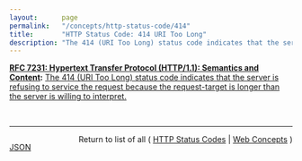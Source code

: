 ```yaml
---
layout:      page
permalink:   "/concepts/http-status-code/414"
title:       "HTTP Status Code: 414 URI Too Long"
description: "The 414 (URI Too Long) status code indicates that the server is refusing to service the request because the request-target is longer than the server is willing to interpret."
---
```


**[RFC 7231: Hypertext Transfer Protocol (HTTP/1.1): Semantics and Content](/specs/IETF/RFC/7231 "The Hypertext Transfer Protocol (HTTP) is an application-level protocol for distributed, collaborative, hypertext information systems. This document defines the semantics of HTTP/1.1 messages as expressed by request methods, request header fields, response status codes, and response header fields, along with the payload of messages (metadata and body content) and mechanisms for content negotiation."):** [The 414 (URI Too Long) status code indicates that the server is refusing to service the request because the request-target is longer than the server is willing to interpret.](http://tools.ietf.org/html/rfc7231#section-6.5.12 "Read documentation for HTTP Status Code &#34;414&#34;")

<br/>
<hr/>

<p style="float : left"><a href="./414.json" title="JSON representing this particular Web Concept value">JSON</a></p>
<p style="text-align: right">Return to list of all ( <a href="../http-status-codes">HTTP Status Codes</a> | <a href="../">Web Concepts</a> )</p>
